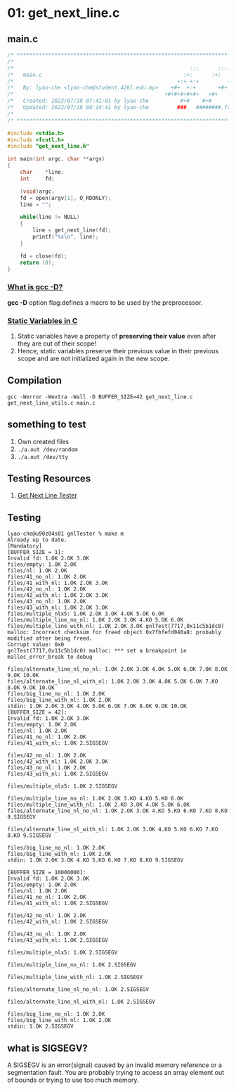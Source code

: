 # 01: get_next_line.c

## main.c

```c
/* ************************************************************************** */
/*                                                                            */
/*                                                        :::      ::::::::   */
/*   main.c                                             :+:      :+:    :+:   */
/*                                                    +:+ +:+         +:+     */
/*   By: lyao-che <lyao-che@student.42kl.edu.my>    +#+  +:+       +#+        */
/*                                                +#+#+#+#+#+   +#+           */
/*   Created: 2022/07/18 07:41:01 by lyao-che          #+#    #+#             */
/*   Updated: 2022/07/18 08:14:41 by lyao-che         ###   ########.fr       */
/*                                                                            */
/* ************************************************************************** */

#include <stdio.h>
#include <fcntl.h>
#include "get_next_line.h"

int main(int argc, char **argv)
{
	char	*line;
	int		fd;

	(void)argc;
	fd = open(argv[1], O_RDONLY);
	line = "";

	while(line != NULL)
	{
		line = get_next_line(fd);
		printf("%s\n", line);
	}

	fd = close(fd);
	return (0);
}
```

### [What is gcc -D?](https://www.rapidtables.com/code/linux/gcc/gcc-d.html)

**gcc -D** option flag:defines a macro to be used by the preprocessor. 


###  [Static Variables in C](https://www.geeksforgeeks.org/static-variables-in-c/)

1. Static variables have a property of **preserving their value** even after they are out of their scope!
2. Hence, static variables preserve their previous value in their previous scope and are not initialized again in the new scope.  


## Compilation

```
gcc -Werror -Wextra -Wall -D BUFFER_SIZE=42 get_next_line.c get_next_line_utils.c main.c
```

## something to test

1. Own created files
2. ```./a.out /dev/random```
3. ```./a.out /dev/tty```


## Testing Resources
1. [Get Next Line Tester](https://github.com/Tripouille/gnlTester)

## Testing 

```
lyao-che@u90z04s01 gnlTester % make m
Already up to date.
[Mandatory]
[BUFFER_SIZE = 1]:
Invalid fd: 1.OK 2.OK 3.OK
files/empty: 1.OK 2.OK
files/nl: 1.OK 2.OK
files/41_no_nl: 1.OK 2.OK
files/41_with_nl: 1.OK 2.OK 3.OK
files/42_no_nl: 1.OK 2.OK
files/42_with_nl: 1.OK 2.OK 3.OK
files/43_no_nl: 1.OK 2.OK
files/43_with_nl: 1.OK 2.OK 3.OK
files/multiple_nlx5: 1.OK 2.OK 3.OK 4.OK 5.OK 6.OK
files/multiple_line_no_nl: 1.OK 2.OK 3.OK 4.KO 5.OK 6.OK
files/multiple_line_with_nl: 1.OK 2.OK 3.OK gnlTest(7717,0x11c5b1dc0) malloc: Incorrect checksum for freed object 0x7fbfefd040a8: probably modified after being freed.
Corrupt value: 0x0
gnlTest(7717,0x11c5b1dc0) malloc: *** set a breakpoint in malloc_error_break to debug

files/alternate_line_nl_no_nl: 1.OK 2.OK 3.OK 4.OK 5.OK 6.OK 7.OK 8.OK 9.OK 10.OK
files/alternate_line_nl_with_nl: 1.OK 2.OK 3.OK 4.OK 5.OK 6.OK 7.KO 8.OK 9.OK 10.OK
files/big_line_no_nl: 1.OK 2.OK
files/big_line_with_nl: 1.OK 2.OK
stdin: 1.OK 2.OK 3.OK 4.OK 5.OK 6.OK 7.OK 8.OK 9.OK 10.OK
[BUFFER_SIZE = 42]:
Invalid fd: 1.OK 2.OK 3.OK
files/empty: 1.OK 2.OK
files/nl: 1.OK 2.OK
files/41_no_nl: 1.OK 2.OK
files/41_with_nl: 1.OK 2.SIGSEGV

files/42_no_nl: 1.OK 2.OK
files/42_with_nl: 1.OK 2.OK 3.OK
files/43_no_nl: 1.OK 2.OK
files/43_with_nl: 1.OK 2.SIGSEGV

files/multiple_nlx5: 1.OK 2.SIGSEGV

files/multiple_line_no_nl: 1.OK 2.OK 3.KO 4.KO 5.KO 6.OK
files/multiple_line_with_nl: 1.OK 2.KO 3.OK 4.OK 5.OK 6.OK
files/alternate_line_nl_no_nl: 1.OK 2.OK 3.OK 4.KO 5.KO 6.KO 7.KO 8.KO 9.SIGSEGV

files/alternate_line_nl_with_nl: 1.OK 2.OK 3.OK 4.KO 5.KO 6.KO 7.KO 8.KO 9.SIGSEGV

files/big_line_no_nl: 1.OK 2.OK
files/big_line_with_nl: 1.OK 2.OK
stdin: 1.OK 2.OK 3.OK 4.KO 5.KO 6.KO 7.KO 8.KO 9.SIGSEGV

[BUFFER_SIZE = 10000000]:
Invalid fd: 1.OK 2.OK 3.OK
files/empty: 1.OK 2.OK
files/nl: 1.OK 2.OK
files/41_no_nl: 1.OK 2.OK
files/41_with_nl: 1.OK 2.SIGSEGV

files/42_no_nl: 1.OK 2.OK
files/42_with_nl: 1.OK 2.SIGSEGV

files/43_no_nl: 1.OK 2.OK
files/43_with_nl: 1.OK 2.SIGSEGV

files/multiple_nlx5: 1.OK 2.SIGSEGV

files/multiple_line_no_nl: 1.OK 2.SIGSEGV

files/multiple_line_with_nl: 1.OK 2.SIGSEGV

files/alternate_line_nl_no_nl: 1.OK 2.SIGSEGV

files/alternate_line_nl_with_nl: 1.OK 2.SIGSEGV

files/big_line_no_nl: 1.OK 2.OK
files/big_line_with_nl: 1.OK 2.OK
stdin: 1.OK 2.SIGSEGV
```


## what is SIGSEGV?

A SIGSEGV is an error(signal) caused by an invalid memory reference or a segmentation fault. You are probably trying to access an array element out of bounds or trying to use too much memory.

